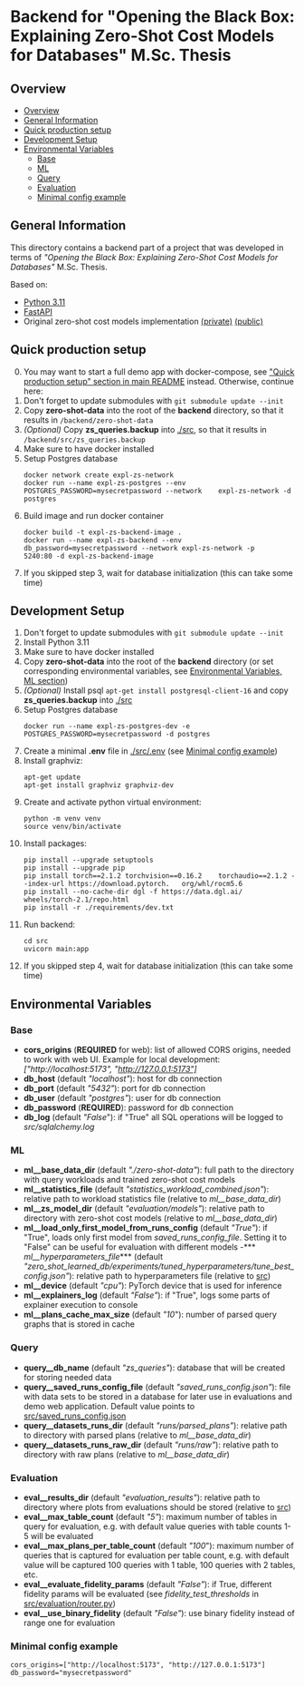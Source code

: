 # Backend for "Opening the Black Box: Explaining Zero-Shot Cost Models for Databases" M.Sc. Thesis

## Overview

- [Overview](#overview)
- [General Information](#general-information)
- [Quick production setup](#quick-production-setup)
- [Development Setup](#development-setup)
- [Environmental Variables](#environmental-variables)
  - [Base](#base)
  - [ML](#ml)
  - [Query](#query)
  - [Evaluation](#evaluation)
  - [Minimal config example](#minimal-config-example)


## General Information

This directory contains a backend part of a project that was developed in terms of *"Opening the Black Box: Explaining Zero-Shot Cost Models for Databases"* M.Sc. Thesis.

Based on:
- [Python 3.11](https://www.python.org/)
- [FastAPI](https://fastapi.tiangolo.com/)
- Original zero-shot cost models implementation [(private)](https://github.com/DataManagementLab/zero-shot-learned-db) [(public)](https://github.com/DataManagementLab/zero-shot-cost-estimation)

## Quick production setup

0. You may want to start a full demo app with docker-compose, see ["Quick production setup" section in main README](../README.md#quick-production-setup) instead. Otherwise, continue here:
1. Don't forget to update submodules with `git submodule update --init`
2. Copy **zero-shot-data** into the root of the **backend** directory, so that it results in `/backend/zero-shot-data`
3. *(Optional)* Copy **zs_queries.backup** into [./src](./src/), so that it results in `/backend/src/zs_queries.backup`
4. Make sure to have docker installed
5. Setup Postgres database
    ```console
    docker network create expl-zs-network
    docker run --name expl-zs-postgres --env    POSTGRES_PASSWORD=mysecretpassword --network    expl-zs-network -d postgres
    ```
6. Build image and run docker container
    ```console
    docker build -t expl-zs-backend-image .
    docker run --name expl-zs-backend --env     db_password=mysecretpassword --network expl-zs-network -p     5240:80 -d expl-zs-backend-image
    ```
7. If you skipped step 3, wait for database initialization (this can take some time)

## Development Setup

1. Don't forget to update submodules with `git submodule update --init`
2. Install Python 3.11
3. Make sure to have docker installed
4. Copy **zero-shot-data** into the root of the **backend** directory (or set corresponding environmental variables, see [Environmental Variables, ML section](#ml))
5.  *(Optional)* Install psql `apt-get install postgresql-client-16` and copy **zs_queries.backup** into [./src](./src/)
6. Setup Postgres database
    ```console
    docker run --name expl-zs-postgres-dev -e     POSTGRES_PASSWORD=mysecretpassword -d postgres
    ```
7. Create a minimal **.env** file in [./src/.env](./src/.env) (see [Minimal config example](#minimal-config-example))
8. Install graphviz:
    ```console
    apt-get update
    apt-get install graphviz graphviz-dev
    ```
9. Create and activate python virtual environment:
    ```console
    python -m venv venv
    source venv/bin/activate
    ```
10. Install packages:
    ```console
    pip install --upgrade setuptools
    pip install --upgrade pip
    pip install torch==2.1.2 torchvision==0.16.2    torchaudio==2.1.2 --index-url https://download.pytorch.   org/whl/rocm5.6
    pip install --no-cache-dir dgl -f https://data.dgl.ai/    wheels/torch-2.1/repo.html
    pip install -r ./requirements/dev.txt
    ```
11. Run backend:
    ```console
    cd src
    uvicorn main:app
    ```
12. If you skipped step 4, wait for database initialization (this can take some time)

## Environmental Variables

### Base

- **cors_origins** (**REQUIRED** for web): list of allowed CORS origins, needed to work with web UI. Example for local development: *["http://localhost:5173", "http://127.0.0.1:5173"]*
- **db_host** (default *"localhost"*): host for db connection
- **db_port** (default *"5432"*): port for db connection
- **db_user** (default *"postgres"*): user for db connection
- **db_password** (**REQUIRED**): password for db connection
- **db_log** (default *"False*"): if "True" all SQL operations will be logged to *src/sqlalchemy.log*

### ML

- **ml__base_data_dir** (default *"./zero-shot-data"*): full path to the directory with query workloads and trained zero-shot cost models
- **ml__statistics_file** (default *"statistics_workload_combined.json"*): relative path to workload statistics file (relative to *ml__base_data_dir*)
- **ml__zs_model_dir** (default *"evaluation/models"*): relative path to directory with zero-shot cost models (relative to *ml__base_data_dir*)
- **ml__load_only_first_model_from_runs_config** (default *"True"*): if "True", loads only first model from *saved_runs_config_file*. Setting it to "False" can be useful for evaluation with different models
-*** *ml__hyperparameters_file**** (default *"zero_shot_learned_db/experiments/tuned_hyperparameters/tune_best_config.json"*): relative path to hyperparameters file (relative to [src](src))
- **ml__device** (default *"cpu"*): PyTorch device that is used for inference
- **ml__explainers_log** (default *"False"*): if "True", logs some parts of explainer execution to console
- **ml__plans_cache_max_size** (default *"10*"): number of parsed query graphs that is stored in cache

### Query

- **query__db_name** (default *"zs_queries"*): database that will be created for storing needed data
- **query__saved_runs_config_file** (default *"saved_runs_config.json"*): file with data sets to be stored in a database for later use in evaluations and demo web application. Default value points to [src/saved_runs_config.json](src/saved_runs_config.json)
- **query__datasets_runs_dir** (default *"runs/parsed_plans"*): relative path to directory with parsed plans (relative to *ml__base_data_dir*)
- **query__datasets_runs_raw_dir** (default *"runs/raw"*): relative path to directory with raw plans (relative to *ml__base_data_dir*)

### Evaluation

- **eval__results_dir** (default *"evaluation_results"*): relative path to directory where plots from evaluations should be stored (relative to [src](src))
- **eval__max_table_count** (default *"5"*): maximum number of tables in query for evaluation, e.g. with default value queries with table counts 1-5 will be evaluated
- **eval__max_plans_per_table_count** (default *"100*"): maximum number of queries that is captured for evaluation per table count, e.g. with default value will be captured 100 queries with 1 table, 100 queries with 2 tables, etc.
- **eval__evaluate_fidelity_params** (default *"False"*): if True, different fidelity params will be evaluated (see *fidelity_test_thresholds* in [src/evaluation/router.py](src/evaluation/router.py))
- **eval__use_binary_fidelity** (default *"False"*): use binary fidelity instead of range one for evaluation

### Minimal config example

```properties
cors_origins=["http://localhost:5173", "http://127.0.0.1:5173"]
db_password="mysecretpassword"
```

